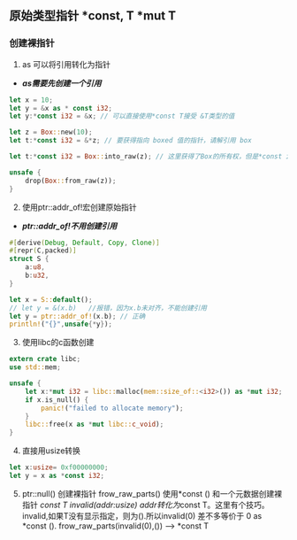 ## 原始类型指针 *const, T *mut T
### 创建裸指针
1. as 可以将引用转化为指针
- ***as需要先创建一个引用***
```rust
let x = 10;
let y = &x as * const i32;
let y:*const i32 = &x; // 可以直接使用*const T接受 &T类型的值

let z = Box::new(10);
let t:*const i32 = &*z; // 要获得指向 boxed 值的指针，请解引用 box

let t:*const i32 = Box::into_raw(z); // 这里获得了Box的所有权，但是*const i32不会自动释放，需要后面手动释放内存

unsafe {
    drop(Box::from_raw(z));
}
```

2. 使用ptr::addr_of!宏创建原始指针
- ***ptr::addr_of!不用创建引用***
```rust
#[derive(Debug, Default, Copy, Clone)]
#[repr(C,packed)]
struct S {
    a:u8,
    b:u32,
}

let x = S::default();
// let y = &(x.b)   //报错，因为x.b未对齐，不能创建引用
let y = ptr::addr_of!(x.b); // 正确
println!("{}",unsafe{*y});
```

3. 使用libc的c函数创建
```rust
extern crate libc;
use std::mem;

unsafe {
    let x:*mut i32 = libc::malloc(mem::size_of::<i32>()) as *mut i32;
    if x.is_null() {
        panic!("failed to allocate memory");
    }
    libc::free(x as *mut libc::c_void);
}

```

4. 直接用usize转换
```rust
let x:usize= 0xf00000000;
let y = x as *const i32;

```
5. ptr::null() 创建裸指针
   frow_raw_parts() 使用*const () 和一个元数据创建裸指针 *const T
   invalid(addr:usize) addr转化为*const T。这里有个技巧。invalid<T>,如果T没有显示指定，则为().所以invalid(0) 差不多等价于 0 as *const ().
   frow_raw_parts(invalid(0),()) --> *const T


